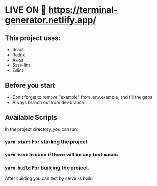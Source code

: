 # LIVE ON 🔴 https://terminal-generator.netlify.app/ 

## This project uses:

* React
* Redux
* Axios
* Sass-lint
* Eslint

## Before you start

* Don't forget to remove "example" from .env.example, and fill the gaps
* Always branch out from dev branch

## Available Scripts

In the project directory, you can run:

### `yarn start` For starting the project

### `yarn test` In case if there will be any test cases

### `yarn build` For building the project. 
After building you can test by serve -s build

